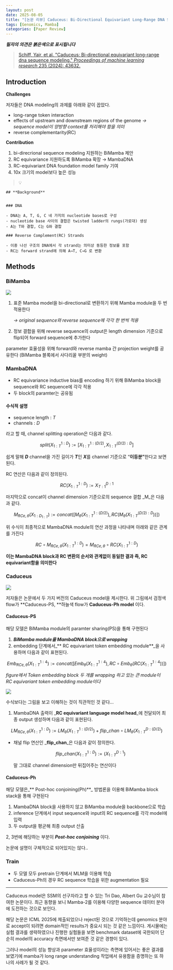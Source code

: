 ```yaml
---
layout: post
date: 2025-08-05
title: "[논문 리뷰] Caduceus: Bi-Directional Equivariant Long-Range DNA Sequence Modeling"
tags: [Genomics, Mamba]
categories: [Paper Review]
---
```


<span class="notion-red">_**필자의 의견은 붉은색으로 표시됩니다**_</span>


> [Schiff, Yair, et al. "Caduceus: Bi-directional equivariant long-range dna sequence modeling." ](https://pmc.ncbi.nlm.nih.gov/articles/PMC12189541/)[_Proceedings of machine learning research_](https://pmc.ncbi.nlm.nih.gov/articles/PMC12189541/)[ 235 (2024): 43632.](https://pmc.ncbi.nlm.nih.gov/articles/PMC12189541/)



## Introduction


**Challenges**


저자들은 DNA modeling의 과제를 아래와 같이 꼽았다.

- long-range token interaction
- effects of upstream and downstream regions of the genome 
_→ sequence model이 양방향 context를 처리해야 함을 의미_
- reverse complementarity(RC)

**Contribution**

1. bi-direcrional sequence modeling 지원하는 BiMamba 제안
1. RC equivariance 지원하도록 BiMamba 확장 → MambaDNA
1. RC-equivariant DNA foundation model family 기여
1. 10x 크기의 model보다 높은 성능

> 💡 


	## **Background**


	### DNA

	- DNA는 A, T, G, C 네 가지의 nucleotide bases로 구성
	- nucleotide base 사이의 결합은 twisted ladder의 rungs(가로대) 생성
	- A는 T와 결합, C는 G와 결합

	### Reverse Complement(RC) Strands

	- 이중 나선 구조의 DNA에서 각 strand는 의미상 동등한 정보를 포함
	- RC는 forward strand에 의해 A→T, C→G 로 변환


## Methods



### BiMamba


![](https://prod-files-secure.s3.us-west-2.amazonaws.com/542b861c-36a8-4051-84e5-8804b6728dba/2c247d59-7815-4980-99f0-8f0d21f445a7/image.png?X-Amz-Algorithm=AWS4-HMAC-SHA256&X-Amz-Content-Sha256=UNSIGNED-PAYLOAD&X-Amz-Credential=ASIAZI2LB4662IBP7QWE%2F20251005%2Fus-west-2%2Fs3%2Faws4_request&X-Amz-Date=20251005T140100Z&X-Amz-Expires=3600&X-Amz-Security-Token=IQoJb3JpZ2luX2VjENv%2F%2F%2F%2F%2F%2F%2F%2F%2F%2FwEaCXVzLXdlc3QtMiJGMEQCIFHxYgmQP16%2B73FSHVebG3NAkiwee%2FhtKIU1eUh51anyAiAHxdXGQ%2BNT1D327xcIBgh8U8H6D1VVVPDp1MYudRDPsSr%2FAwh0EAAaDDYzNzQyMzE4MzgwNSIM5KVofVyi8y9eexa4KtwDlWYyZ147l7ubt5XnmthLVAsvvYWm5G7ucDjMHp1tSpNuEdGfnXDRtE8rQMhFPepC84yg3%2BTmi%2FIyLPIG%2BChAhpmIMKgDr127T00uYrxyfDPRFtcHn%2FZJlcSGS1pk%2Be2yjRlRao3CpJLI%2BSj1d9eWr3ifAYHiBTdXkr7MWfJX5YIvEWIfM70WNYi7B4H1okg5CZjLoSBoUfm%2BvCzrYx6byE2uMo6%2FL7qArK4MjuwmDb09QwgYTY7cyGtzPBTut22TdbAYGSwDwPNO9QfZPKD6jwWJh5zbohg7mNd0m1FTGKsvqYO4XahyqVRLBRL9kaQPv5S47oiW%2B7ZmOofnJ21EVTFttzq2rltZf8MH45yZFIEDxUycKe2w78VV9QvgOhorNcPa0iXW4QafY7y2ONM5hRoME9O0C%2BfIjjNRT%2B99HyGrxS7%2Ffq8hFj6ZPaT%2F84A6wK%2BbUM4lqhC9aDRtkDX7YLKarxO%2B3o8BasOqq4M7aZ578jxrB5L%2Fqk1owdcM7XxWPxZPyjIaTgNNBSUneA1VyNrPkW53hQh9I4r32YlKtZEHZOHU7K%2BbsMwrEViSENB8YWXHdi9xuvl41Mt8ozvwH5xUMj27lKS0PrA5%2FDQthMO4VClaAvVDaCcNWo4w66aJxwY6pgHbI5cRh8lqOwdTyezbrLoW%2BDhrxMnH3faf%2FIFOSttVMmvg0HOKi5HgNUd1A9cg547W85I7y%2FboXXVUaWxqKVy%2BHsJBnRwzZftlGrvlpxxkl8RS5bRZGnB0hypSW1nMCKaNPucM0RPvG9dIbFOT8VnEQ%2BTuOM90URW3mFWlH8HiqqtKyJV0xFETZ3r9v4cTlXkA00E5Q1eAOx4sX3QL2ix4rQSHczJN&X-Amz-Signature=1990fd96c7f74c2a50bcb8aa19fe1f26f863577429e130461e457894317dcf4e&X-Amz-SignedHeaders=host&x-amz-checksum-mode=ENABLED&x-id=GetObject)

1. 표준 Mamba model을 bi-directional로 변환하기 위해 Mamba module을 두 번 적용한다

	_→ original sequence와 reverse sequence에 각각 한 번씩 적용_

1. 정보 결합을 위해 reverse sequence의 output은 length dimension 기준으로 flip되어 forward sequence에 추가한다

parameter 효율성을 위해 forward와 reverse mamba 간 projection weight를 공유한다 (BiMamba 블록에서 사다리꼴 부분의 weight)



### MambaDNA

- RC equivariance inductive bias를 encoding 하기 위해 BiMamba block을 sequence와 RC sequence에 각각 적용
- 두 block의 paramter는 공유됨


#### 수식적 설명

- sequence length : _T_
- channels : _D_

라고 할 때,  channel splitting operation은 다음과 같다.


$$
split(X^{1:D}_{1:T}):=[X^{1:(D/2)}_{1:T},X^{(D/2):D}_{1:T}]
$$


<span class="notion-red">쉽게 말해 </span><span class="notion-red">_**D**_</span><span class="notion-red"> channel을 가진 길이가 </span><span class="notion-red">_**T**_</span><span class="notion-red">인 </span><span class="notion-red">_**X**_</span><span class="notion-red">를 channel 기준으로 “</span><span class="notion-red">**이등분”**</span><span class="notion-red">한다고 보면 된다.</span>


RC 연산은 다음과 같이 정의된다.


$$
RC(X^{1:D}_{1:T}):=X^{D:1}_{T:1}
$$


마지막으로 concat이 channel dimension 기준으로의 sequence 결합 _M_은 다음과 같다.


$$
M_{RCe,\theta}(X_{1:D_{1:T}}):=concat([M_{\theta}(X^{1:(D/2)}_{1:T}),RC(M_{\theta}(X^{(D/2):D}_{1:T}))])
$$


위 수식이 최종적으로 MambaDNA module의 연산 과정을 나타내며 아래와 같은 관계를 가진다


$$
RC\circ M_{RCe,\theta}(X^{1:D}_{1:T}) = M_{RCe,\theta} \circ RC(X^{1:D}_{1:T})
$$


**이는 MambaDNA block과 RC 변환의 순서와 관계없이 동일한 결과 즉, RC equivariant함을 의미한다**



### Caduceus


![](https://prod-files-secure.s3.us-west-2.amazonaws.com/542b861c-36a8-4051-84e5-8804b6728dba/f94a60d7-8145-473b-aef9-7c68d3ec604a/image.png?X-Amz-Algorithm=AWS4-HMAC-SHA256&X-Amz-Content-Sha256=UNSIGNED-PAYLOAD&X-Amz-Credential=ASIAZI2LB4662IBP7QWE%2F20251005%2Fus-west-2%2Fs3%2Faws4_request&X-Amz-Date=20251005T140100Z&X-Amz-Expires=3600&X-Amz-Security-Token=IQoJb3JpZ2luX2VjENv%2F%2F%2F%2F%2F%2F%2F%2F%2F%2FwEaCXVzLXdlc3QtMiJGMEQCIFHxYgmQP16%2B73FSHVebG3NAkiwee%2FhtKIU1eUh51anyAiAHxdXGQ%2BNT1D327xcIBgh8U8H6D1VVVPDp1MYudRDPsSr%2FAwh0EAAaDDYzNzQyMzE4MzgwNSIM5KVofVyi8y9eexa4KtwDlWYyZ147l7ubt5XnmthLVAsvvYWm5G7ucDjMHp1tSpNuEdGfnXDRtE8rQMhFPepC84yg3%2BTmi%2FIyLPIG%2BChAhpmIMKgDr127T00uYrxyfDPRFtcHn%2FZJlcSGS1pk%2Be2yjRlRao3CpJLI%2BSj1d9eWr3ifAYHiBTdXkr7MWfJX5YIvEWIfM70WNYi7B4H1okg5CZjLoSBoUfm%2BvCzrYx6byE2uMo6%2FL7qArK4MjuwmDb09QwgYTY7cyGtzPBTut22TdbAYGSwDwPNO9QfZPKD6jwWJh5zbohg7mNd0m1FTGKsvqYO4XahyqVRLBRL9kaQPv5S47oiW%2B7ZmOofnJ21EVTFttzq2rltZf8MH45yZFIEDxUycKe2w78VV9QvgOhorNcPa0iXW4QafY7y2ONM5hRoME9O0C%2BfIjjNRT%2B99HyGrxS7%2Ffq8hFj6ZPaT%2F84A6wK%2BbUM4lqhC9aDRtkDX7YLKarxO%2B3o8BasOqq4M7aZ578jxrB5L%2Fqk1owdcM7XxWPxZPyjIaTgNNBSUneA1VyNrPkW53hQh9I4r32YlKtZEHZOHU7K%2BbsMwrEViSENB8YWXHdi9xuvl41Mt8ozvwH5xUMj27lKS0PrA5%2FDQthMO4VClaAvVDaCcNWo4w66aJxwY6pgHbI5cRh8lqOwdTyezbrLoW%2BDhrxMnH3faf%2FIFOSttVMmvg0HOKi5HgNUd1A9cg547W85I7y%2FboXXVUaWxqKVy%2BHsJBnRwzZftlGrvlpxxkl8RS5bRZGnB0hypSW1nMCKaNPucM0RPvG9dIbFOT8VnEQ%2BTuOM90URW3mFWlH8HiqqtKyJV0xFETZ3r9v4cTlXkA00E5Q1eAOx4sX3QL2ix4rQSHczJN&X-Amz-Signature=91f51e3a932adcc1187f6ac9e92df6274ccfd6d1489c8ce57f932454f907e411&X-Amz-SignedHeaders=host&x-amz-checksum-mode=ENABLED&x-id=GetObject)


저자들은 논문에서 두 가지 버전의 Caduceus model을 제시한다. 위 그림에서 검정색 flow가 **Caduceus-PS, **하늘색 flow가 **Caduceus-Ph model** 이다.



#### Caduceus-PS


해당 모델은 BiMamba module의 paramter sharing(PS)을 통해 구현된다

1. _**BiMamba module을 MambaDNA block으로 wrapping**_
1. embedding 단계에서_** RC equivariant token embedding module**_을 사용하며 다음과 같이 표현된다.

$$
Emb_{RCe,\theta}(X^{1:4}_{1:T}):=concat([Emb_{\theta}(X^{1:4}_{1:T}),RC \circ Emb_{\theta}(RC(X^{1:4}_{1:T}))])
$$


_figure에서 Token embedding block 두 개를 wrapping 하고 있는 큰 module이 RC equivariant token embedding module이다_


![](https://prod-files-secure.s3.us-west-2.amazonaws.com/542b861c-36a8-4051-84e5-8804b6728dba/b175e4da-71eb-4e91-8c23-a06dabe673c9/image.png?X-Amz-Algorithm=AWS4-HMAC-SHA256&X-Amz-Content-Sha256=UNSIGNED-PAYLOAD&X-Amz-Credential=ASIAZI2LB4662IBP7QWE%2F20251005%2Fus-west-2%2Fs3%2Faws4_request&X-Amz-Date=20251005T140100Z&X-Amz-Expires=3600&X-Amz-Security-Token=IQoJb3JpZ2luX2VjENv%2F%2F%2F%2F%2F%2F%2F%2F%2F%2FwEaCXVzLXdlc3QtMiJGMEQCIFHxYgmQP16%2B73FSHVebG3NAkiwee%2FhtKIU1eUh51anyAiAHxdXGQ%2BNT1D327xcIBgh8U8H6D1VVVPDp1MYudRDPsSr%2FAwh0EAAaDDYzNzQyMzE4MzgwNSIM5KVofVyi8y9eexa4KtwDlWYyZ147l7ubt5XnmthLVAsvvYWm5G7ucDjMHp1tSpNuEdGfnXDRtE8rQMhFPepC84yg3%2BTmi%2FIyLPIG%2BChAhpmIMKgDr127T00uYrxyfDPRFtcHn%2FZJlcSGS1pk%2Be2yjRlRao3CpJLI%2BSj1d9eWr3ifAYHiBTdXkr7MWfJX5YIvEWIfM70WNYi7B4H1okg5CZjLoSBoUfm%2BvCzrYx6byE2uMo6%2FL7qArK4MjuwmDb09QwgYTY7cyGtzPBTut22TdbAYGSwDwPNO9QfZPKD6jwWJh5zbohg7mNd0m1FTGKsvqYO4XahyqVRLBRL9kaQPv5S47oiW%2B7ZmOofnJ21EVTFttzq2rltZf8MH45yZFIEDxUycKe2w78VV9QvgOhorNcPa0iXW4QafY7y2ONM5hRoME9O0C%2BfIjjNRT%2B99HyGrxS7%2Ffq8hFj6ZPaT%2F84A6wK%2BbUM4lqhC9aDRtkDX7YLKarxO%2B3o8BasOqq4M7aZ578jxrB5L%2Fqk1owdcM7XxWPxZPyjIaTgNNBSUneA1VyNrPkW53hQh9I4r32YlKtZEHZOHU7K%2BbsMwrEViSENB8YWXHdi9xuvl41Mt8ozvwH5xUMj27lKS0PrA5%2FDQthMO4VClaAvVDaCcNWo4w66aJxwY6pgHbI5cRh8lqOwdTyezbrLoW%2BDhrxMnH3faf%2FIFOSttVMmvg0HOKi5HgNUd1A9cg547W85I7y%2FboXXVUaWxqKVy%2BHsJBnRwzZftlGrvlpxxkl8RS5bRZGnB0hypSW1nMCKaNPucM0RPvG9dIbFOT8VnEQ%2BTuOM90URW3mFWlH8HiqqtKyJV0xFETZ3r9v4cTlXkA00E5Q1eAOx4sX3QL2ix4rQSHczJN&X-Amz-Signature=8d791ab9574fd3abb4c32a81f929cd62cb1b1fe3604e1e938bedb3717c995d51&X-Amz-SignedHeaders=host&x-amz-checksum-mode=ENABLED&x-id=GetObject)


<span class="notion-red">수식보다는 그림을 보고 이해하는 것이 직관적인 것 같다…</span>

1. MambaDNA 출력이 _**RC equivariant language model head**_에 전달되어 최종 output 생성하며 다음과 같이 표현된다.

$$
LM_{RCe,\theta}(X^{1:D}_{1:T}):= LM_{\theta}(X^{1:(D/2)}_{1:T})+flip\_chan\circ LM_{\theta}(X^{D:(D/2)}_{1:T})
$$

- 채널 flip 연산인 _**flip\_chan**_은 다음과 같이 정의한다.

	$$
	flip\_chan(X^{1:D}_{1:T}):=(X^{D:1}_{1:T})
	$$


	말 그대로 channel dimension만 뒤집어주는 연산이다



#### Caduceus-Ph


해당 모델은_** Post-hoc conjoining(Ph)**_ 방법론을 이용해 BiMamba block stack을 통해 구현된다

1. MambaDNA block을 사용하지 않고 BiMamba module을 backbone으로 학습
1. inference 단계에서 input sequence와 input의 RC sequence를 각각 model에 입력
1. 두 output을 평균해 최종 output 산출

2, 3번에 해당하는 부분이 _**Post-hoc conjoining**_ 이다.


<span class="notion-red">논문에 설명이 구체적으로 되어있지는 않다..</span>



### Train

- 두 모델 모두 pretrain 단계에서 MLM을 이용해 학습
- Caduceus-Ph의 경우 RC sequence 학습을 위한 augmentation 필요

---


<span class="notion-red">Caduceus model은 SSM의 선구자라고 할 수 있는 Tri Dao, Albert Gu 교수님이 참여한 논문이다. 최근 동향을 보니 Mamba-2를 이용해 다양한 sequence 데이터 분야에 도전하는 것으로 보인다.</span>


<span class="notion-red">해당 논문은 ICML 2025에 제출되었으나 reject된 것으로 기억하는데 genomics 분야로 accept이 되려면 domain적인 results가 중요시 되는 것 같은 느낌이다. 게시물에는 실험 결과를 생략하였으나 진행한 실험들을 보면 benchmark dataset에 국한되어 단순히 model의 accuracy 측면에서만 보여준 것 같은 경향이 있다.</span>


<span class="notion-red">그러나 model의 성능 향상과 parameter 효율성이라는 측면에 있어서는 좋은 결과를 보였기에 mamba가 long range understanding 작업에서 유용함을 증명하는 또 하나의 사례가 될 것 같다.</span>

